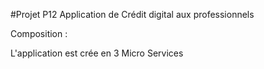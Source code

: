 #Projet P12 Application de Crédit digital aux professionnels

Composition : 

L'application est crée en 3 Micro Services


